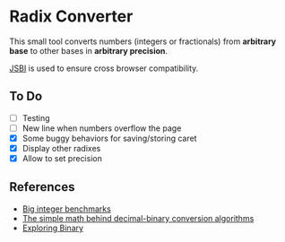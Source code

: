 # Radix Converter

This small tool converts numbers (integers or fractionals) from **arbitrary base** to other bases in **arbitrary precision**.

[JSBI](https://github.com/GoogleChromeLabs/jsbi) is used to ensure cross browser compatibility.

## To Do

- [ ] Testing
- [ ] New line when numbers overflow the page
- [x] Some buggy behaviors for saving/storing caret
- [x] Display other radixes
- [x] Allow to set precision

## References

- [Big integer benchmarks](https://peterolson.github.io/BigInteger.js/benchmark/)
- [The simple math behind decimal-binary conversion algorithms](https://indepth.dev/the-simple-math-behind-decimal-binary-conversion-algorithms/)
- [Exploring Binary](https://www.exploringbinary.com/)
